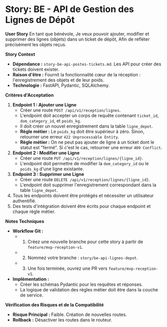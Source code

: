 # Story: BE - API de Gestion des Lignes de Dépôt

**User Story**
En tant que bénévole,
Je veux pouvoir ajouter, modifier et supprimer des lignes (objets) dans un ticket de dépôt,
Afin de refléter précisément les objets reçus.

**Story Context**

*   **Dépendance :** `story-be-api-postes-tickets.md`. Les API pour créer des tickets doivent exister.
*   **Raison d'être :** Fournit la fonctionnalité cœur de la réception : l'enregistrement des objets et de leur poids.
*   **Technologie :** FastAPI, Pydantic, SQLAlchemy.

**Critères d'Acceptation**

1.  **Endpoint 1 : Ajouter une Ligne**
    *   Créer une route `POST /api/v1/reception/lignes`.
    *   L'endpoint doit accepter un corps de requête contenant `ticket_id`, `dom_category_id`, et `poids_kg`.
    *   Il doit créer un nouvel enregistrement dans la table `ligne_depot`.
    *   **Règle métier :** Le `poids_kg` doit être supérieur à zéro. Sinon, retourner une erreur `422 Unprocessable Entity`.
    *   **Règle métier :** On ne peut pas ajouter de ligne à un ticket dont le statut est "fermé". Si c'est le cas, retourner une erreur `409 Conflict`.
2.  **Endpoint 2 : Modifier une Ligne**
    *   Créer une route `PUT /api/v1/reception/lignes/{ligne_id}`.
    *   L'endpoint doit permettre de modifier la `dom_category_id` ou le `poids_kg` d'une ligne existante.
3.  **Endpoint 3 : Supprimer une Ligne**
    *   Créer une route `DELETE /api/v1/reception/lignes/{ligne_id}`.
    *   L'endpoint doit supprimer l'enregistrement correspondant dans la table `ligne_depot`.
4.  Tous les endpoints doivent être protégés et nécessiter un utilisateur authentifié.
5.  Des tests d'intégration doivent être écrits pour chaque endpoint et chaque règle métier.

**Notes Techniques**

*   **Workflow Git :**
    *   1. Créez une nouvelle branche pour cette story à partir de `feature/mvp-reception-v1`.
    *   2. Nommez votre branche : `story/be-api-lignes-depot`.
    *   3. Une fois terminée, ouvrez une PR vers `feature/mvp-reception-v1`.
*   **Implémentation :**
    *   Créer les schémas Pydantic pour les requêtes et réponses.
    *   La logique de validation des règles métier doit être dans la couche de service.

**Vérification des Risques et de la Compatibilité**

*   **Risque Principal :** Faible. Création de nouvelles routes.
*   **Rollback :** Désactiver les routes dans le routeur.
